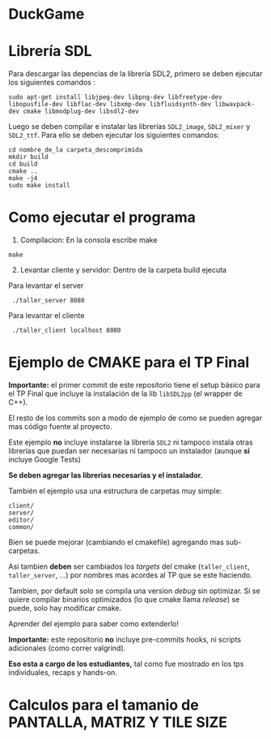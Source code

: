 # DuckGame

# Librería SDL
Para descargar las depencias de la librería SDL2, primero se deben ejecutar los siguientes comandos :
```
sudo apt-get install libjpeg-dev libpng-dev libfreetype-dev libopusfile-dev libflac-dev libxmp-dev libfluidsynth-dev libwavpack-dev cmake libmodplug-dev libsdl2-dev
```
Luego se deben compilar e instalar las librerías `SDL2_image`, `SDL2_mixer` y `SDL2_ttf`. Para ello se deben ejecutar los siguientes comandos:
```
cd nombre_de_la carpeta_descomprimida
mkdir build
cd build
cmake ..
make -j4
sudo make install
```

# Como ejecutar el programa

1. Compilacion: En la consola escribe make

```
make
```
2. Levantar cliente y servidor: Dentro de la carpeta build ejecuta

Para levantar el server
```
 ./taller_server 8080
```

Para levantar el cliente
```
 ./taller_client localhost 8080
```



# Ejemplo de CMAKE para el TP Final

**Importante:** el primer commit de este repositorio tiene el setup
básico para el TP Final que incluye la instalación de la lib
`libSDL2pp` (el wrapper de C++).

El resto de los commits son a modo de ejemplo de como se pueden
agregar mas código fuente al proyecto.

Este ejemplo **no** incluye instalarse la librería `SDL2` ni tampoco
instala otras librerías que puedan ser necesarias ni tampoco un
instalador (aunque **si** incluye Google Tests)

**Se deben agregar las librerias necesarias y el instalador.**

También el ejemplo usa una estructura de carpetas muy simple:

```
client/
server/
editor/
common/
```

Bien se puede mejorar (cambiando el cmakefile) agregando mas
sub-carpetas.

Asi tambien **deben** ser cambiados los *targets* del cmake (`taller_client`,
`taller_server`, ...) por nombres mas acordes al TP que se este
haciendo.

Tambien, por default solo se compila una version *debug* sin
optimizar. Si se quiere compilar binarios optimizados
(lo que cmake llama *release*) se puede, solo hay modificar
cmake.

Aprender del ejemplo para saber como extenderlo!

**Importante:** este repositorio **no** incluye pre-commits hooks,
ni scripts adicionales (como correr valgrind).

**Eso esta a cargo de los estudiantes,** tal como fue mostrado
en los tps individuales, recaps y hands-on.


# Calculos para el tamanio de PANTALLA, MATRIZ Y TILE SIZE
